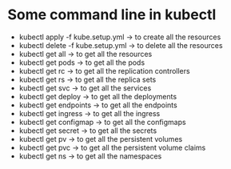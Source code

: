 # Some command line in kubectl

- kubectl apply -f kube.setup.yml -> to create all the resources
- kubectl delete -f kube.setup.yml -> to delete all the resources
- kubectl get all -> to get all the resources
- kubectl get pods -> to get all the pods
- kubectl get rc -> to get all the replication controllers
- kubectl get rs -> to get all the replica sets
- kubectl get svc -> to get all the services
- kubectl get deploy -> to get all the deployments
- kubectl get endpoints -> to get all the endpoints
- kubectl get ingress -> to get all the ingress
- kubectl get configmap -> to get all the configmaps
- kubectl get secret -> to get all the secrets
- kubectl get pv -> to get all the persistent volumes
- kubectl get pvc -> to get all the persistent volume claims
- kubectl get ns -> to get all the namespaces

